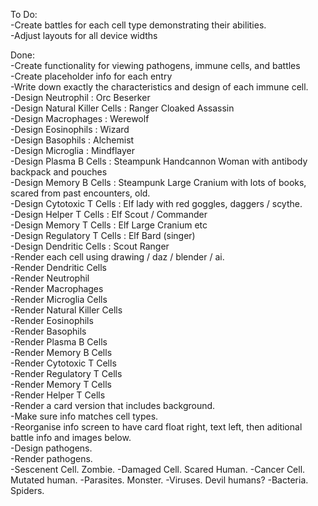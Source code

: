 To Do:  
-Create battles for each cell type demonstrating their abilities.  
-Adjust layouts for all device widths

Done:  
-Create functionality for viewing pathogens, immune cells, and battles  
-Create placeholder info for each entry  
-Write down exactly the characteristics and design of each immune cell.  
-Design Neutrophil : Orc Beserker  
-Design Natural Killer Cells : Ranger Cloaked Assassin  
-Design Macrophages : Werewolf  
-Design Eosinophils : Wizard  
-Design Basophils : Alchemist  
-Design Microglia : Mindflayer  
-Design Plasma B Cells : Steampunk Handcannon Woman with antibody backpack and pouches  
-Design Memory B Cells : Steampunk Large Cranium with lots of books, scared from past encounters, old.  
-Design Cytotoxic T Cells : Elf lady with red goggles, daggers / scythe.  
-Design Helper T Cells : Elf Scout / Commander  
-Design Memory T Cells : Elf Large Cranium etc  
-Design Regulatory T Cells : Elf Bard (singer)  
-Design Dendritic Cells : Scout Ranger  
-Render each cell using drawing / daz / blender / ai.  
-Render Dendritic Cells  
-Render Neutrophil  
-Render Macrophages  
-Render Microglia Cells  
-Render Natural Killer Cells  
-Render Eosinophils  
-Render Basophils  
-Render Plasma B Cells  
-Render Memory B Cells  
-Render Cytotoxic T Cells  
-Render Regulatory T Cells  
-Render Memory T Cells  
-Render Helper T Cells  
-Render a card version that includes background.  
-Make sure info matches cell types.  
-Reorganise info screen to have card float right, text left, then aditional battle info and images below.  
-Design pathogens.  
-Render pathogens.  
-Sescenent Cell. Zombie.
-Damaged Cell. Scared Human.
-Cancer Cell. Mutated human.
-Parasites. Monster.
-Viruses. Devil humans?
-Bacteria. Spiders.
